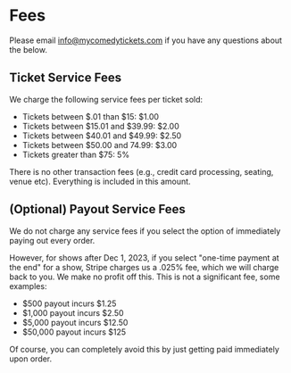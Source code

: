 # Fees

Please email info@mycomedytickets.com if you have any questions about the below.

## Ticket Service Fees

We charge the following service fees per ticket sold:

- Tickets between $.01 than $15: $1.00
- Tickets between $15.01 and $39.99: $2.00
- Tickets between $40.01 and $49.99: $2.50
- Tickets between $50.00 and 74.99: $3.00
- Tickets greater than $75: 5%

There is no other transaction fees (e.g., credit card processing, seating, venue etc). Everything is included in this amount. 

## (Optional) Payout Service Fees

We do not charge any service fees if you select the option of immediately paying out every order.

However, for shows after Dec 1, 2023, if you select "one-time payment at the end" for a show, Stripe charges 
us a .025% fee, which we will charge back to you. We make no profit off this. This is not a significant fee, some examples:

- $500 payout incurs $1.25
- $1,000 payout incurs $2.50
- $5,000 payout incurs $12.50
- $50,000 payout incurs $125

Of course, you can completely avoid this by just getting paid immediately upon order.

